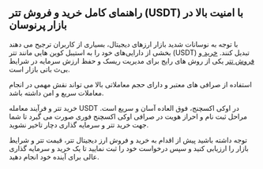 

## راهنمای کامل خرید و فروش تتر (USDT) با امنیت بالا در بازار پرنوسان

با توجه به نوسانات شدید بازار ارزهای دیجیتال، بسیاری از کاربران ترجیح می دهند بخشی از دارایی‌های خود را به استیبل‌ کوین‌ هایی مانند تتر (USDT) تبدیل کنند. [خرید و فروش تتر](https://ok-ex.io/buy-and-sell/USDT/) یکی از روش‌ های رایج برای مدیریت ریسک و حفظ ارزش سرمایه در شرایط بی‌ث باتی بازار است.

استفاده از صرافی‌ های معتبر و دارای حجم معاملاتی بالا می‌ تواند نقش مهمی در انجام معاملات سریع و امن داشته باشد.

خرید تتر و فرآیند معامله USDT در اوکی اکسچنج، فوق العاده آسان و سریع است. مراحل ثبت نام و احراز هویت در صرافی اوکی اکسچنج فوری صورت می گیرد تا شما جهت خرید تتر و سرمایه گذاری دچار تاخیر نشوید.

توجه داشته باشید پیش از اقدام به خرید و فروش ارز دیجیتال تتر، قیمت تتر و شرایط بازار را ارزیابی کنید و سپس درخواست خود را ثبت نمایید تا یک خرید و سرمایه گذاری عالی برای آینده خود انجام دهید.
